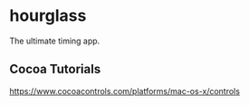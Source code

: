 hourglass
=========

The ultimate timing app.


## Cocoa Tutorials

https://www.cocoacontrols.com/platforms/mac-os-x/controls
